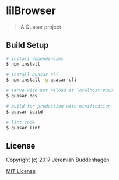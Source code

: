 # lilBrowser

> A Quasar project

## Build Setup

``` bash
# install dependencies
$ npm install

# install quasar-cli
$ npm install -g quasar-cli

# serve with hot reload at localhost:8080
$ quasar dev

# build for production with minification
$ quasar build

# lint code
$ quasar lint
```

## License

Copyright (c) 2017 Jeremiah Buddenhagen

[MIT License](LICENSE)
